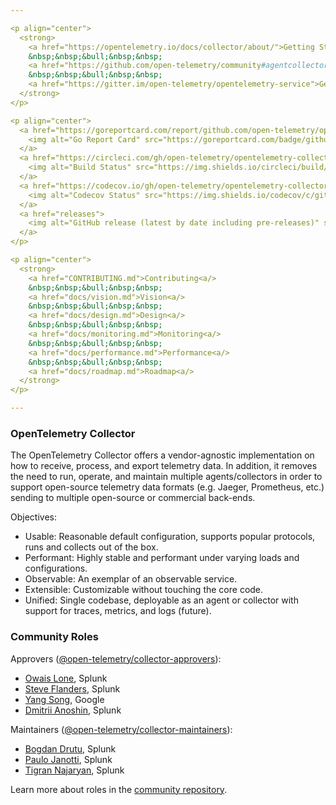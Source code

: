 ```yaml
---

<p align="center">
  <strong>
    <a href="https://opentelemetry.io/docs/collector/about/">Getting Started<a/>
    &nbsp;&nbsp;&bull;&nbsp;&nbsp;
    <a href="https://github.com/open-telemetry/community#agentcollector">Getting Involved<a/>
    &nbsp;&nbsp;&bull;&nbsp;&nbsp;
    <a href="https://gitter.im/open-telemetry/opentelemetry-service">Getting In Touch<a/>
  </strong>
</p>

<p align="center">
  <a href="https://goreportcard.com/report/github.com/open-telemetry/opentelemetry-collector">
    <img alt="Go Report Card" src="https://goreportcard.com/badge/github.com/open-telemetry/opentelemetry-collector?style=for-the-badge">
  </a>
  <a href="https://circleci.com/gh/open-telemetry/opentelemetry-collector">
    <img alt="Build Status" src="https://img.shields.io/circleci/build/github/open-telemetry/opentelemetry-collector?style=for-the-badge">
  </a>
  <a href="https://codecov.io/gh/open-telemetry/opentelemetry-collector/branch/master/">
    <img alt="Codecov Status" src="https://img.shields.io/codecov/c/github/open-telemetry/opentelemetry-collector?style=for-the-badge">
  </a>
  <a href="releases">
    <img alt="GitHub release (latest by date including pre-releases)" src="https://img.shields.io/github/v/release/open-telemetry/opentelemetry-collector?include_prereleases&style=for-the-badge">
  </a>
</p>

<p align="center">
  <strong>
    <a href="CONTRIBUTING.md">Contributing<a/>
    &nbsp;&nbsp;&bull;&nbsp;&nbsp;
    <a href="docs/vision.md">Vision<a/>
    &nbsp;&nbsp;&bull;&nbsp;&nbsp;
    <a href="docs/design.md">Design<a/>
    &nbsp;&nbsp;&bull;&nbsp;&nbsp;
    <a href="docs/monitoring.md">Monitoring<a/>
    &nbsp;&nbsp;&bull;&nbsp;&nbsp;
    <a href="docs/performance.md">Performance<a/>
    &nbsp;&nbsp;&bull;&nbsp;&nbsp;
    <a href="docs/roadmap.md">Roadmap<a/>
  </strong>
</p>

---
```



### OpenTelemetry Collector

The OpenTelemetry Collector offers a vendor-agnostic implementation on how to receive, process, and export telemetry data. In addition, it removes the need to run, operate, and maintain multiple agents/collectors in order to support open-source telemetry data formats (e.g. Jaeger, Prometheus, etc.) sending to multiple open-source or commercial back-ends.

Objectives:

- Usable: Reasonable default configuration, supports popular protocols, runs and collects out of the box.
- Performant: Highly stable and performant under varying loads and configurations.
- Observable: An exemplar of an observable service.
- Extensible: Customizable without touching the core code.
- Unified: Single codebase, deployable as an agent or collector with support for traces, metrics, and logs (future).

### Community Roles

Approvers ([@open-telemetry/collector-approvers](https://github.com/orgs/open-telemetry/teams/collector-approvers)):

- [Owais Lone](https://github.com/owais), Splunk
- [Steve Flanders](https://github.com/flands), Splunk
- [Yang Song](https://github.com/songy23), Google
- [Dmitrii Anoshin](https://github.com/dmitryax), Splunk

Maintainers ([@open-telemetry/collector-maintainers](https://github.com/orgs/open-telemetry/teams/collector-maintainers)):

- [Bogdan Drutu](https://github.com/BogdanDrutu), Splunk
- [Paulo Janotti](https://github.com/pjanotti), Splunk
- [Tigran Najaryan](https://github.com/tigrannajaryan), Splunk

Learn more about roles in the [community repository](https://github.com/open-telemetry/community/blob/master/community-membership.md).
